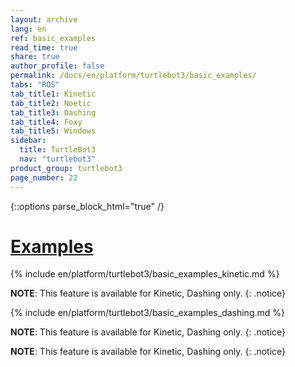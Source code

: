 ```yaml
---
layout: archive
lang: en
ref: basic_examples
read_time: true
share: true
author_profile: false
permalink: /docs/en/platform/turtlebot3/basic_examples/
tabs: "ROS"
tab_title1: Kinetic
tab_title2: Noetic
tab_title3: Dashing
tab_title4: Foxy
tab_title5: Windows
sidebar:
  title: TurtleBot3
  nav: "turtlebot3"
product_group: turtlebot3
page_number: 22
---
```


<div style="counter-reset: h1 9"></div>

{::options parse_block_html="true" /}

# [Examples](#examples)

<section id="{{ page.tab_title1 }}" class="tab_contents">
{% include en/platform/turtlebot3/basic_examples_kinetic.md %}
</section>

<section id="{{ page.tab_title2 }}" class="tab_contents">

**NOTE**: This feature is available for Kinetic, Dashing only. 
{: .notice}

</section>

<section id="{{ page.tab_title3 }}" class="tab_contents">
{% include en/platform/turtlebot3/basic_examples_dashing.md %}
</section>

<section id="{{ page.tab_title4 }}" class="tab_contents">

**NOTE**: This feature is available for Kinetic, Dashing only. 
{: .notice}

</section>

<section id="{{ page.tab_title5 }}" class="tab_contents">

**NOTE**: This feature is available for Kinetic, Dashing only. 
{: .notice}

</section>

